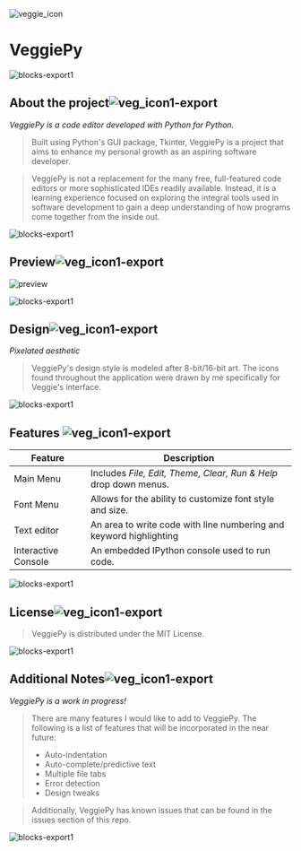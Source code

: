![veggie_icon](https://user-images.githubusercontent.com/126116482/222989926-fb37e1fe-8bdd-4062-b55c-1d3ba0c472a5.png)

#  VeggiePy 


![blocks-export1](https://user-images.githubusercontent.com/119619241/208245789-8d581dcb-de76-458a-8383-c0fd77907eaf.png)



## About the project![veg_icon1-export](https://user-images.githubusercontent.com/119619241/208243523-e02b56e1-93dd-47b6-ae83-591d72c3d471.png)

*VeggiePy is a code editor developed with Python for Python.*

> Built using Python's GUI package, Tkinter, VeggiePy is a project that aims to enhance my personal growth as an aspiring software developer. 

> VeggiePy is not a replacement for the many free, full-featured code editors or more sophisticated IDEs readily available. Instead, it is a learning experience focused on exploring the integral tools used in software development to gain a deep understanding of how programs come together from the inside out.
 
![blocks-export1](https://user-images.githubusercontent.com/119619241/208245800-22b776d9-f35a-4c1e-aa4f-40a4b9c57e12.png)


## Preview![veg_icon1-export](https://user-images.githubusercontent.com/119619241/208243540-088db256-5255-4594-a0e3-4bea592211d1.png)

![preview](https://user-images.githubusercontent.com/119619241/208242406-bcf23459-3b58-4bd5-bca3-d929819ab595.png)

![blocks-export1](https://user-images.githubusercontent.com/119619241/208245806-cf9aeb96-7da5-4394-8658-d6eb3a7298e1.png)



## Design![veg_icon1-export](https://user-images.githubusercontent.com/119619241/208243545-781f3ac2-fc45-4ef6-89e9-1a4043690ae7.png)

*Pixelated aesthetic* 

> VeggiePy's design style is modeled after 8-bit/16-bit art. The icons found throughout the application were drawn by me specifically for Veggie's interface.

![blocks-export1](https://user-images.githubusercontent.com/119619241/208245814-350028ee-1a89-4f01-b3f3-a6eba8a5b44d.png)


## Features ![veg_icon1-export](https://user-images.githubusercontent.com/119619241/208243551-5aeb98b6-074b-4be2-8d49-fcd2781a8320.png)


| Feature | Description |
| ----------- | ----------- |
| Main Menu | Includes *File, Edit, Theme, Clear, Run & Help* drop down menus.|
| Font Menu | Allows for the ability to customize font style and size.
| Text editor | An area to write code with line numbering and keyword highlighting |
| Interactive Console | An embedded IPython console used to run code. |


![blocks-export1](https://user-images.githubusercontent.com/119619241/208245818-9b7f0df8-709e-4f62-bb38-f05cfaa387f7.png)


## License![veg_icon1-export](https://user-images.githubusercontent.com/119619241/208245103-ce26d886-7dc4-4053-a6de-ca4323dc372c.png)

> VeggiePy is distributed under the MIT License.


![blocks-export1](https://user-images.githubusercontent.com/119619241/208245820-e84e6a52-b55a-4864-bb87-a96c64195424.png)


## Additional Notes![veg_icon1-export](https://user-images.githubusercontent.com/119619241/208245112-87a300f5-132a-4104-8da6-be89de9d71ca.png)

*VeggiePy is a work in progress!*
> There are many features I would like to add to VeggiePy. The following is a list of features that will be incorporated in the near future:
> * Auto-indentation
> * Auto-complete/predictive text
> * Multiple file tabs
> * Error detection
> * Design tweaks 

> Additionally, VeggiePy has known issues that can be found in the issues section of this repo. 


![blocks-export1](https://user-images.githubusercontent.com/119619241/208245824-2eb15da8-04b7-48d3-9ae4-a701af0933a7.png)
